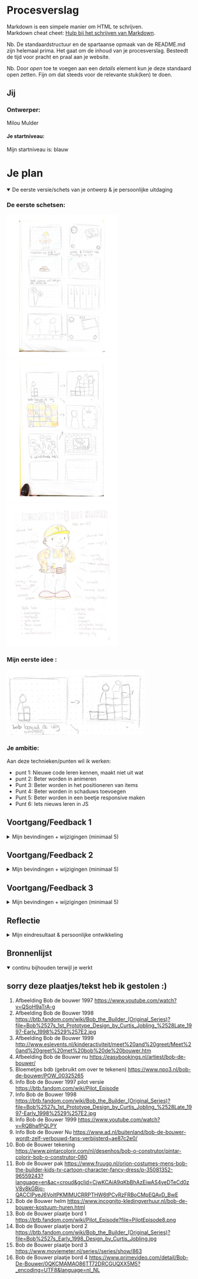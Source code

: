 # Procesverslag
Markdown is een simpele manier om HTML te schrijven.  
Markdown cheat cheet: [Hulp bij het schrijven van Markdown](https://github.com/adam-p/markdown-here/wiki/Markdown-Cheatsheet).

Nb. De standaardstructuur en de spartaanse opmaak van de README.md zijn helemaal prima. Het gaat om de inhoud van je procesverslag. Besteedt de tijd voor pracht en praal aan je website.

Nb. Door *open* toe te voegen aan een *details* element kun je deze standaard open zetten. Fijn om dat steeds voor de relevante stuk(ken) te doen.




## Jij

### Ontwerper:
Milou Mulder

#### Je startniveau:
Mijn startniveau is: blauw

# Je plan

<details open>
  <summary>De eerste versie/schets van je ontwerp & je persoonlijke uitdaging</summary>

  ### De eerste schetsen:
  <img src="./readme-images/bdbschetsen11.jpg" width="300px" alt="ideetjes schetsen">
  <img src="readme-images/bdbschetsen21.jpg" width="300px" alt="ideetjes schetsen">
  <img src="readme-images/bobdebouwermindmap1.jpg" width="300px" alt="ideetjes schetsen">

  ### Mijn eerste idee :
  <img src="./readme-images/bdbschets.eersteidee.png" width="375px" alt="eerste versie van ontwerp">


  ### Je ambitie: 
  Aan deze technieken/punten wil ik werken:
  - punt 1: Nieuwe code leren kennen, maakt niet uit wat
  - punt 2: Beter worden in animeren
  - Punt 3: Beter worden in het positioneren van items 
  - Punt 4: Beter worden in schaduws toevoegen 
  - Punt 5: Beter worden in een beetje responsive maken 
  - Punt 6: Iets nieuws leren in JS
 
</details>

## Voortgang/Feedback 1

<details>
  <summary>Mijn bevindingen + wijzigingen (minimaal 5)</summary>

  ### Bevinding 1:
  Mijn idee had ik nog niet helemaal duidelijk voor mezelf. Daarom zijn we samen een beetje gaan brainstormen over het idee. 
  We kwamen er achter dat Bob de Bouwer niet heel veel veranderingen heeft gemaakt door de jaren heen. 
  Ik kom uit op 3 of 4 Bob's. Hieronder zie je mijn miro bord, met extra ideetjes. 

  <img src="./readme-images/bdb.miro.png" width="375px" alt="eerste versie van ontwerp">

  #### oplossing:
  Na een tijdje zoeken hebben we dus 4 Bobjes gevonden en ga ik mezelf als Bob toevoegen (als paasei). Dan heb ik meer bobjes. 


  ### Bevinding 2:
  Ook kon ik weinig informatie vinden over Bob de Bouwer. Daarom zijn we samen gaan zoeken om meer informatie te vinden. 
  We hebben een aantal sites gevonden en die linkjes hebben we in het miro bord gezet.

  #### oplossing:
  Door de linkjes in het miro bord heb ik meer informatie kunnen vinden, waardoor ik meer ideëen kreeg voor het ontwerp. Ook 
  heb ik nu wat meer informatie om te vertellen over de Bobjes. Ik moet alleen nog bedenken, hoe ik die informatie ga laten zien.


  ### Bevinding 3:
  Door meer afbeeldingen te zoeken, heb ik meer inspiratie gekregen. Ik had twee ideetjes in mijn hoofd. Het eerste idee was om alle Bobjes 
  bij elkaar te zetten en een leuke achtergrond toe te voegen. Het tweede idee was om Bob steeds omhoog te laten bouwen met bakstenen. 

  #### oplossing:
  Uiteindelijk heb ik er toch voor gekozen om het tweede idee uit te werken (met de bakstenen). Dit idee is wel het moeilijkste idee om uit te werken, maar ik ga het gewoon proberen. Het eerste idee had ook 2 schermen nodig en dat mag niet. 


  ### Bevinding 4:
  Als ik idee 1 zou uitwerken, zou je meteen zien dat het over Bob de Bouwer gaat. Bij idee is dat wel iets lastiger en zou ik dingen moeten toevoegen.

  #### oplossing:
  Ik ga de achtergrond lichtblauw maken of misschien nog afbeeldingen toevoegen. Ik ga kijken of dat kan, want misschien wordt het te druk. 


  ### Bevinding 5:
  Als ik vormen ga gebruiken in mijn ontwerp, zouden vierkante vormen beter passen bij Bob de Bouwer. 

  #### oplossing:
  Ik ga dus de blokjes (bakstenen) vierkant maken. Verder heb ik nog geen andere vormen gebruikt in mijn ontwerp. Ik ga goed kijken naar oude afbeeldingen/filmpjes voor inspiratie.


</details>




## Voortgang/Feedback 2

<details>
  <summary>Mijn bevindingen + wijzigingen (minimaal 5)</summary>

   ### Feedbackformulier:

  <img src="./readme-images/feedbackformulierbdb1.jpg" width="300px" alt="Feedbackformulier">
  <img src="./readme-images/feedbackformulierbdb2.jpg" width="300px" alt="Feedbackformulier">
  
  ### Bevinding 1:
  Ik moet mijn site nog iets meer responsive maken. Als ik de site iets kleiner maak, dan loopt de tekst nog over mijn bord heen. 

  #### oplossing:
  Ik kan dat aanpassen door het bord iets groter te maken, of ik kan de tekst scrolbaar maken. Uiteindelijk heb ik ervoor gekozen om 
  het bord groter te maken, omdat de scrolbare tekst er niet mooi uit zag met het bord dat ik heb gemaakt. 


  ### Bevinding 2:
  Ik moet er nog voor zorgen dat je door de site heen kan tabben. Daar was ik nog niet aan toe gekomen. 

  #### oplossing:
  Door meer states toe te voegen, hoop ik dit op te lossen. Ik wil witte randjes om mijn buttons maken, zodat het duidelijk is. Ik houd het simpel. 


  ### Bevinding 3:
  Ik moet nog meer states toevoegen aan mijn ontwerp. Zo wordt het bijvoorbeeld duidelijker dat je kan klikken op mijn buttons. 

  #### oplossing:
  Ik wil deze states nog toevoegen aan mijn buttons:
  - hover 
  - focus-visible
  - active 

  <img src="./readme-images/StatesCode.png" width="375px" alt="Voorbeeld van de code/states">

  ### Bevinding 4: 
  Ik moet de CSS properties nog aanvullen. Ik heb deze nog niet op alle plekken toegepast.

  #### oplossing:
  Dit zal ik dus nog controleren en verbeteren. 

  <img src="./readme-images/RootCode.png" width="375px" alt="voorbeeld van de root">


  ### Bevinding 5:
  Mijn laatste Bobje valt over de tekst heen. Zie foto hieronder. Aan de ene kant vind ik het ook wel weer een speels effect. Dat past wel bij Bob de Bouwer.

  <img src="./readme-images/bdbverbeteren.tekstverwijderen.png" width="375px" alt="voorbeeld van bob die over de tekst heen valt">

  #### oplossing:
  Ik ga of de tekst weghalen of de blokjes naar beneden verplaatsen.


  ### Bevinding 6:
  De tekstopmaak moet ik ook nog iets aanpassen, want dat staat nu nog niet helemaal lekker. Zie voorbeeld hieronder:

  <img src="./readme-images/bdbverbeteren.tekstopmaak.png" width="375px" alt="voorbeeld tekstopmaak, die nog niet goed is">

  #### oplossing:
  Ik zal nog een keer kijken naar de positie van de tekst en ik ga toch naar een ander lettertype kijken, want ik vind dit lettertype nog niet helemaal aansluiten bij Bob de Bouwer.  
  

  ### Wat ik zelf nog wil aanpassen:
 
  - Tekst goed zetten + responsive
  - Titels opmaken + rode rand geven
  - Bloemen toevoegen en een kat 
  - Kat laten miauwen  
  - Dark mode toevoegen
  - Bronnen in de code zetten 
  - Cursor toevoegen (misschien een hamertje)
  - Bord naar beneden laten bounchen

</details>




## Voortgang/Feedback 3

<details>
  <summary>Mijn bevindingen + wijzigingen (minimaal 5)</summary>
  
  ### Bevinding 1:
  Code is netjes en goed leesbaar. De comments kunnen wel iets groter, zodat ze sneller te zien zijn tussen je code.

  #### oplossing:
  Ik zal de belangrijkste comments groter maken in mijn CSS en JS. Ik vond dit een goeie tip, omdat ik het zelf ook al lastig te lezen vond.


  ### Bevinding 2:
  Elke Bob heeft een foto in het bord staan, behalve bij je eigen Bob. Ook als Stela mijn site opent in GitHub, was mijn eigen Bob niet te zien op de steentjes. 

  #### oplossing:
  Ik zal nog een foto van mezelf toevoegen toen ik klein was en ga kijken wat er mis is met mijn afbeelding. Ook zal ik mijn GitHub nog eens laten checken door iemand.


  ### Bevinding 3:
  De eerste Bob is een beetje verstopt, omdat hij niet op een blokje staat. 

  #### oplossing:
  Ik zou een klein stukje van een blokje toe kunnen voegen, zodat hij iets meer opvalt.Dit ga ik alleen niet meer doen. 


  ### Bevinding 4:
  Het plaatje gaat iets over de tekst heen als je het scherm iets kleiner maakt. Verder is de site voldoende responsive.

  #### oplossing:
  Ik ga het plaatje kleiner maken of iets in de css aanpassen zodat hij wel responsive is. Waarschijnlijk heb ik de plaatjes op position absolute staan.


  ### Bevinding 5:
  De eerste Bob heeft geen knop en de rest wel. Misschien kan je die nog toevoegen. 

  #### oplossing:
  Ik zou nog een knop kunnen toevoegen, maar dat ga ik niet meer doen.


  ### Bevinding 6:
  Je kan de knop een kleur geven als hij al een keer ingedrukt is geweest. Zo weet je dat je die al bekeken hebt. 

  #### oplossing:
  Ik kan nog een state toevoegen aan mijn buttons. Ik ga kijken of ik daar nog tijd voor heb. Dat zou dan met JS moeten omdat het geen link is (visited).


  ### Extra:
  Leuk concept, 5e Bob is heel uniek en dat hamer geluid is erg grappig. 

</details>




## Reflectie

<details>
  <summary>Mijn eindresultaat & persoonlijke ontwikkeling</summary>

  ### Je uitkomst - karakteristiek screenshot(s):

  <img src="readme-images/paginaVOORdeblokjes.png" width="375px" alt="final ontwerp voor de blokjes">

  <img src="readme-images/paginaNAdeblokjes.png" width="375px" alt="final ontwerp na de blokjes">

  ### Dit ging goed/Heb ik geleerd: 

  Ik heb tijdens dit vak veel geleerd. Onder andere:

  - Positioneren van plaatjes en tekst
  - Met JavaScript plaatjes en tekst laten veranderen 
  - Met CSS/JavaScript de blokjes 1 voor 1 laten opkomen :)
  - Plaatjes op en neer laten bewegen 
  - Cursor laten veranderen in een plaatje 
  - Schaduws toegevoegd (binnen en buiten) aan de blokjes 
  - Leren werken met een grid
  - Verschillende states toevoegen aan buttons 

  Waar ik het meest trots op ben zijn de blokjes die 1 voor 1 opkomen en de plaatjes/tekst die verwisseld wordt in JS.


  ### Dit was lastig/Is niet gelukt:

  Ik ben blij dat ik voor mijn tweede idee heb gekozen, ookal vond ik het wel lastig. Ik heb hier veel meer van geleerd. Ook zijn er nog een aantal dingen niet gelukt die ik eigenlijk wel had willen doen zoals:

  - Het bord uit de bovenkant van het scherm laten animeren wanneer je klikt op een button.

   <img src="readme-images/bordanimeren.jpeg" width="250px" alt="Voorbeeld bord animeren">

  - De plaatjes in het bord een andere opmaak geven (los van elkaar)

   <img src="readme-images/plaatjeshetzelfde.jpeg" width="250px" alt="Voorbeeld plaatjes dezelfde grote geven">

  - De buttons onder de blokjes laten staan en de blokjes zelf kleiner maken, zodat je niet hoeft te scrollen.

    <img src="readme-images/buttonsandersplaatsen.jpeg" width="250px" alt="Voorbeeld button anders plaatsen">

  - De laatste 2 Bobjes springen nu iets lager dan de rest. Dat had ik hetzelfde willen maken.

  <img src="readme-images/bobanimeren.jpeg" width="250px" alt=" Voorbeeld van bob animeren">

  - Knop toevoegen aan het eerste Bobje 
  - Nog een blokje toevoegen, zodat Bob 1 ook op een blokje staat en dus beter opvalt.


</details>


## Bronnenlijst

<details open>
<summary>continu bijhouden terwijl je werkt</summary>

## sorry deze plaatjes/tekst heb ik gestolen :)

1. Afbeelding Bob de bouwer 1997 
https://www.youtube.com/watch?v=QSoH9aTrA-g 
2. Afbeelding Bob de Bouwer 1998
https://btb.fandom.com/wiki/Bob_the_Builder_(Original_Series)?file=Bob%2527s_1st_Prototype_Design_by_Curtis_Jobling_%2528Late_1997-Early_1998%2529%257E2.jpg
3. Afbeelding Bob de Bouwer 1999 
http://www.eslevents.nl/kinderactiviteit/meet%20and%20greet/Meet%20and%20greet%20met%20bob%20de%20bouwer.htm
4. Afbeelding Bob de Bouwer nu 
https://easybookings.nl/artiest/bob-de-bouwer/
5. Bloemetjes bdb (gebruikt om over te tekenen)
https://www.npo3.nl/bob-de-bouwer/POW_00325265
6. Info Bob de Bouwer 1997 pilot versie
https://btb.fandom.com/wiki/Pilot_Episode
7. Info Bob de Bouwer 1998 
https://btb.fandom.com/wiki/Bob_the_Builder_(Original_Series)?file=Bob%2527s_1st_Prototype_Design_by_Curtis_Jobling_%2528Late_1997-Early_1998%2529%257E2.jpg
8. Info Bob de Bouwer 1999
https://www.youtube.com/watch?v=RQBhafPQLPY
9. Info Bob de Bouwer Nu
https://www.ad.nl/buitenland/bob-de-bouwer-wordt-zelf-verbouwd-fans-verbijsterd~ae87c2e0/
10. Bob de Bouwer tekening
https://www.pintarcolorir.com/nl/desenhos/bob-o-construtor/pintar-colorir-bob-o-construtor-080
11. Bob de Bouwer pak 
https://www.fruugo.nl/orion-costumes-mens-bob-the-builder-kids-tv-cartoon-character-fancy-dress/p-35081352-96559243?language=en&ac=croud&gclid=CjwKCAiA9qKbBhAzEiwAS4yeDTeCd0zV8v8kGBjo-QACCIPyeJ6VoItPKMlMUCRRPTHW6tPCvRzFRBoCMpEQAvD_BwE
12. Bob de Bouwer helm
https://www.incognito-kledingverhuur.nl/bob-de-bouwer-kostuum-huren.html
13. Bob de Bouwer plaatje bord 1
https://btb.fandom.com/wiki/Pilot_Episode?file=PilotEpisode8.png
14. Bob de Bouwer plaatje bord 2
https://btb.fandom.com/wiki/Bob_the_Builder_(Original_Series)?file=Bob%2527s_Early_1998_Design_by_Curtis_Jobling.jpg
15. Bob de Bouwer plaatje bord 3 
https://www.moviemeter.nl/series//series/show/863
16. Bob de Bouwer plaatje bord 4
https://www.primevideo.com/detail/Bob-De-Bouwer/0QKCMAMAO86TT72DRCGUQXX5M5?_encoding=UTF8&language=nl_NL

</details>